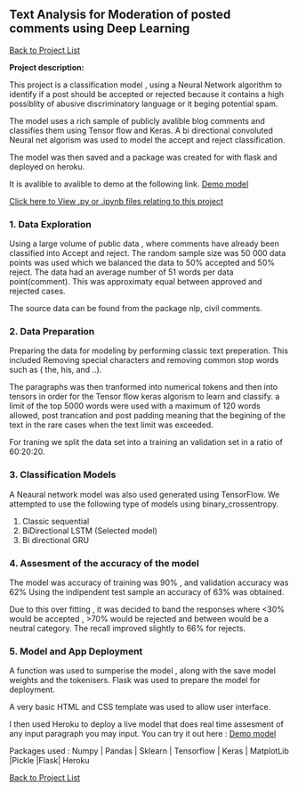 
## Text Analysis for Moderation of posted comments using Deep Learning

[Back to Project List](http://emilevdheyde.github.io/)

**Project description:** 

This project is a classification model , using a Neural Network algorithm to identify if a post should be accepted or rejected because it contains a high possiblity of abusive discriminatory language or it beging potential spam.  

The model uses a rich sample of publicly avalible blog comments and classifies them using Tensor flow and Keras.
A bi directional convoluted Neural net algorism was used to model the accept and reject classification.

The model was then saved and a package was created for with flask and deployed on heroku.  

It is avalible to avalible to demo at the following link.
[Demo model](https://commentmoderator.herokuapp.com/)

[Click here to View .py or .ipynb files relating to this project](https://github.com/EmileVdHeyde/My-Python-Projects/tree/master/4.NLP%20Comments%20Moderator)

### 1. Data Exploration 

Using a large volume of public data , where comments have already been classified into Accept and reject.
The random sample size was 50 000 data points was used which we balanced the data to 50% accepted and 50% reject.
The data had an average number of 51 words per data point(comment). This was approximaty equal between approved and rejected cases. 

The source data can be found from the package nlp, civil comments. 

### 2. Data Preparation 

Preparing the data for modeling by performing classic text preperation. This included Removing special characters and removing common stop words such as ( the, his, and ..). 

The paragraphs was then tranformed into numerical tokens and then into tensors in order for the Tensor flow keras algorism to learn and classify. a limit of the top 5000 words were used with a maximum of 120 words allowed, post trancation and post padding meaning that the begining of the text in the rare cases when the text limit was exceeded. 

For traning we split the data set into a training an validation set in a ratio of 60:20:20. 


### 3. Classification Models

A Neaural network model was also used generated using TensorFlow. We attempted to use the following type of models using binary_crossentropy. 
1. Classic sequential 
2. BiDirectional LSTM (Selected model)
3. Bi directional GRU 

### 4. Assesment of the accuracy of the model 

The model was accuracy of training was 90% , and validation accuracy was 62%
Using the indipendent test sample an accuracy of  63% was obtained.

Due to this over fitting , it was decided to band the responses where <30% would be accepted , >70% would be rejected and between would be a neutral category. The recall improved slightly to 66% for rejects. 

### 5. Model and App Deployment 

A function was used to sumperise the model , along with the save model weights and the tokenisers. Flask was used to prepare the model for deployment. 

A very basic HTML and CSS template was used to allow user interface. 

I then used Heroku to deploy a live model that does real time assesment of any input paragraph you may input. 
You can try it out here : [Demo model](https://commentmoderator.herokuapp.com/)

Packages used :
Numpy | Pandas | Sklearn | Tensorflow | Keras | MatplotLib |Pickle |Flask| Heroku

[Back to Project List](http://emilevdheyde.github.io/)
